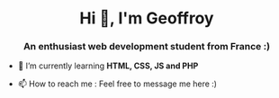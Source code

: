 <h1 align="center">Hi 👋, I'm Geoffroy</h1>
<h3 align="center">An enthusiast web development student from France :)</h3>

- 🌱 I’m currently learning **HTML, CSS, JS and PHP**

- 📫 How to reach me : Feel free to message me here :)



<!---
Jojoaventurier/Jojoaventurier is a ✨ special ✨ repository because its `README.md` (this file) appears on your GitHub profile.
You can click the Preview link to take a look at your changes.
--->
